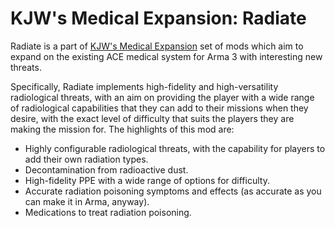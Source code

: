 # KJW's Medical Expansion: Radiate

Radiate is a part of [KJW's Medical Expansion](https://github.com/SpicyBagpipes/KJW_MedicalExpansion) set of mods which aim to expand on the existing ACE medical system for Arma 3 with interesting new threats.

Specifically, Radiate implements high-fidelity and high-versatility radiological threats, with an aim on providing the player with a wide range of radiological capabilities that they can add to their missions when they desire, with the exact level of difficulty that suits the players they are making the mission for. The highlights of this mod are:
  - Highly configurable radiological threats, with the capability for players to add their own radiation types.
  - Decontamination from radioactive dust.
  - High-fidelity PPE with a wide range of options for difficulty.
  - Accurate radiation poisoning symptoms and effects (as accurate as you can make it in Arma, anyway).
  - Medications to treat radiation poisoning.

